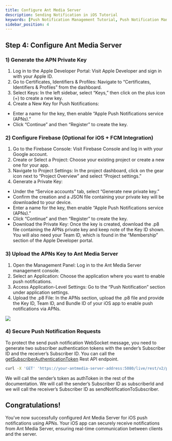 ```yaml
---
title: Configure Ant Media Server 
description: Sending Notification in iOS Tutorial
keywords: [Push Notification Management Tutorial, Push Notification Management, Ant Media Server Documentation, Ant Media Server Tutorials]
sidebar_position: 4
---
```


## Step 4: Configure Ant Media Server

### 1) Generate the APN Private Key

1. Log in to the Apple Developer Portal: Visit Apple Developer and sign in with your Apple ID.
2. Go to Certificates, Identifiers & Profiles: Navigate to “Certificates, Identifiers & Profiles” from the dashboard.
3. Select Keys: In the left sidebar, select “Keys,” then click on the plus icon (+) to create a new key.
4. Create a New Key for Push Notifications:
  - Enter a name for the key, then enable “Apple Push Notifications service (APNs).”
  - Click “Continue” and then “Register” to create the key.

### 2) Configure Firebase (Optional for iOS + FCM Integration)

1. Go to the Firebase Console: Visit Firebase Console and log in with your Google account.
2. Create or Select a Project: Choose your existing project or create a new one for your app.
3. Navigate to Project Settings: In the project dashboard, click on the gear icon next to “Project Overview” and select “Project settings.”
4. Generate a Private Key:
  - Under the “Service accounts” tab, select “Generate new private key.”
  - Confirm the creation and a JSON file containing your private key will be downloaded to your device.
  - Enter a name for the key, then enable “Apple Push Notifications service (APNs).”
  - Click “Continue” and then “Register” to create the key.
  - Download the Private Key: Once the key is created, download the .p8 file containing the APNs private key and keep note of the Key ID shown. You will also need your Team ID, which is found in the “Membership” section of the Apple Developer portal.

### 3) Upload the APNs Key to Ant Media Server

1. Open the Management Panel: Log in to the Ant Media Server management console.
2. Select an Application: Choose the application where you want to enable push notifications.
3. Access Application-Level Settings: Go to the “Push Notification” section under application settings.
4. Upload the .p8 File: In the APNs section, upload the .p8 file and provide the Key ID, Team ID, and Bundle ID of your iOS app to enable push notifications via APNs.

![](@site/static/img/push-notification-settings.jpg)

### 4) Secure Push Notification Requests

To protect the send push notification WebSocket message, you need to generate two subscriber authentication tokens with the sender’s Subscriber ID and the receiver’s Subscriber ID. You can call the [getSubscriberAuthenticationToken](https://antmedia.io/rest/#/default/getSubscriberAuthenticationToken) Rest API endpoint. 

```bash
curl -X 'GET' 'https://your-antmedia-server-address:5080/live/rest/v2/push-notification/subscriber-auth-token?subscriberId=<your-subscriber-id>'
```

We will call the sender’s token as authToken in the rest of the documentation. We will call the sender’s Subscriber ID as subscriberId and we will call the receiver’s Subscriber ID as sendNotificationToSubscriber.


## Congratulations!

You’ve now successfully configured Ant Media Server for iOS push notifications using APNs. Your iOS app can securely receive notifications from Ant Media Server, ensuring real-time communication between clients and the server.